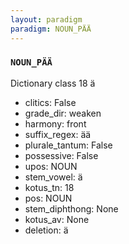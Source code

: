 ```yaml
---
layout: paradigm
paradigm: NOUN_PÄÄ
---
```

### ` NOUN_PÄÄ `

Dictionary class 18 ä
* clitics: False
* grade_dir: weaken
* harmony: front
* suffix_regex: ää
* plurale_tantum: False
* possessive: False
* upos: NOUN
* stem_vowel: ä
* kotus_tn: 18
* pos: NOUN
* stem_diphthong: None
* kotus_av: None
* deletion: ä
